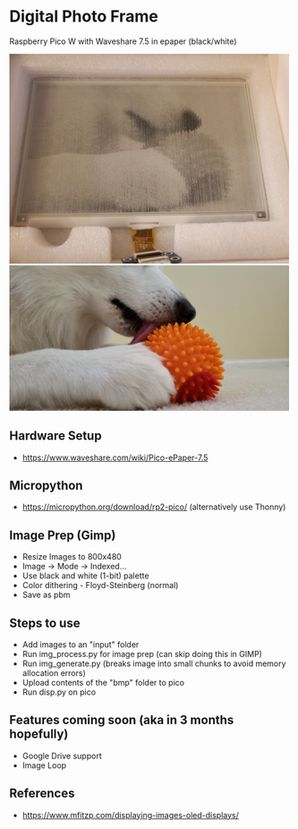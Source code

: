 # Digital Photo Frame

Raspberry Pico W with Waveshare 7.5 in epaper (black/white)

<p float="left">
  <img src="rem_images/20230111_210927.jpg" width="500" />
  <img src="rem_images/IMG-20200725-WA0000.jpg" width="500" /> 
</p>

## Hardware Setup
- https://www.waveshare.com/wiki/Pico-ePaper-7.5 

## Micropython
- https://micropython.org/download/rp2-pico/ (alternatively use Thonny)

## Image Prep (Gimp)
- Resize Images to 800x480
- Image -> Mode -> Indexed... 
- Use black and white (1-bit) palette 
- Color dithering - Floyd-Steinberg (normal)
- Save as pbm

## Steps to use
- Add images to an "input" folder
- Run img_process.py for image prep (can skip doing this in GIMP)
- Run img_generate.py (breaks image into small chunks to avoid memory allocation errors)
- Upload contents of the "bmp" folder to pico
- Run disp.py on pico 

## Features coming soon (aka in 3 months hopefully) 
- Google Drive support
- Image Loop

## References 
- https://www.mfitzp.com/displaying-images-oled-displays/ 
